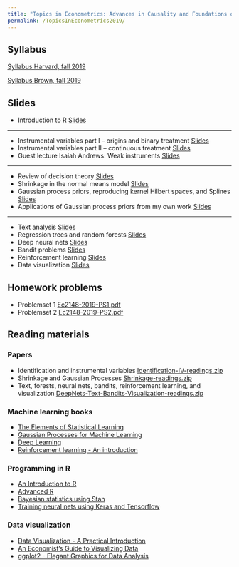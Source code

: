 ```yaml
---
title: "Topics in Econometrics: Advances in Causality and Foundations of Machine Learning"
permalink: /TopicsInEconometrics2019/
---
```


## Syllabus



[Syllabus Harvard, fall 2019](/home/files/teaching/TopicsEconometrics2019/2148SyllabusKasy_Fall2019.pdf)

[Syllabus Brown, fall 2019](/home/files/teaching/TopicsEconometrics2019/Topics_ML_Brown_Syllabus_Kasy_Fall2019.pdf)  



## Slides
* Introduction to R
[Slides](/home/files/teaching/TopicsEconometrics2019/IntroductiontoR-Slides.pdf)

***
* Instrumental variables part I – origins and binary treatment
[Slides](/home/files/teaching/TopicsEconometrics2019/IV-binary-Slides.pdf)
* Instrumental variables part II – continuous treatment
[Slides](/home/files/teaching/TopicsEconometrics2019/IV-continuous-Slides.pdf)
* Guest lecture Isaiah Andrews: Weak instruments
[Slides](/home/files/teaching/TopicsEconometrics2019/Isaiah_General_Weak_ID_Slides.pdf)

***
* Review of decision theory
[Slides](/home/files/teaching/TopicsEconometrics2019/DecisionTheoryReview-Slides.pdf)
* Shrinkage in the normal means model
[Slides](/home/files/teaching/TopicsEconometrics2019/NormalShrinkage-Slides.pdf)
* Gaussian process priors, reproducing kernel Hilbert spaces, and Splines
[Slides](/home/files/teaching/TopicsEconometrics2019/GaussianProcessPriors-Slides.pdf)
* Applications of Gaussian process priors from my own work
[Slides](/home/files/teaching/TopicsEconometrics2019/Applications-Slides.pdf)

***
* Text analysis
[Slides](/home/files/teaching/TopicsEconometrics2019/TextAsData-Slides.pdf)
* Regression trees and random forests [Slides](/home/files/teaching/TopicsEconometrics2019/RandomForests-Slides.pdf)  
* Deep neural nets
[Slides](/home/files/teaching/TopicsEconometrics2019/DeepNets.pdf)
* Bandit problems
[Slides](/home/files/teaching/TopicsEconometrics2019/BanditProblems-Slides.pdf)
* Reinforcement learning
[Slides](/home/files/teaching/TopicsEconometrics2019/ReinforcementLearning-Slides.pdf)  
* Data visualization
[Slides](/home/files/teaching/TopicsEconometrics2019/DataVisualization-Slides.pdf)

## Homework problems

* Problemset 1 [Ec2148-2019-PS1.pdf](/home/files/teaching/TopicsEconometrics2019/Ec2148-2019-PS1.pdf)
* Problemset 2 [Ec2148-2019-PS2.pdf](/home/files/teaching/TopicsEconometrics2019/Ec2148-2019-PS2.pdf)


## Reading materials

### Papers

* Identification and instrumental variables [Identification-IV-readings.zip](/home/files/teaching/TopicsEconometrics2019/Identification-IV-readings.zip)
* Shrinkage and Gaussian Processes [Shrinkage-readings.zip](/home/files/teaching/TopicsEconometrics2019/Shrinkage-readings.zip)
* Text, forests, neural nets, bandits, reinforcement learning, and visualization [DeepNets-Text-Bandits-Visualization-readings.zip](/home/files/teaching/TopicsEconometrics2019/DeepNets-Text-Bandits-Visualization-readings.zip)



### Machine learning books
* [The Elements of Statistical Learning](https://web.stanford.edu/~hastie/Papers/ESLII.pdf)
* [Gaussian Processes for Machine Learning](http://www.gaussianprocess.org/gpml/chapters/)
* [Deep Learning](https://www.deeplearningbook.org/)
* [Reinforcement learning - An introduction](http://www.incompleteideas.net/book/RLbook2018.pdf)  


### Programming in R
* [An Introduction to R](https://cran.r-project.org/doc/manuals/r-release/R-intro.pdf)
* [Advanced R](https://adv-r.hadley.nz/)
* [Bayesian statistics using Stan](https://mc-stan.org/docs/2_18/bayes-stats-stan/index.html)
* [Training neural nets using Keras  and Tensorflow](https://tensorflow.rstudio.com/keras/)

### Data visualization

* [Data Visualization - A Practical Introduction](http://socviz.co/)
* [An Economist’s Guide to Visualizing Data](https://pubs.aeaweb.org/doi/pdfplus/10.1257/jep.28.1.209)
* [ggplot2 - Elegant Graphics for Data Analysis](http://moderngraphics11.pbworks.com/f/ggplot2-Book09hWickham.pdf)








